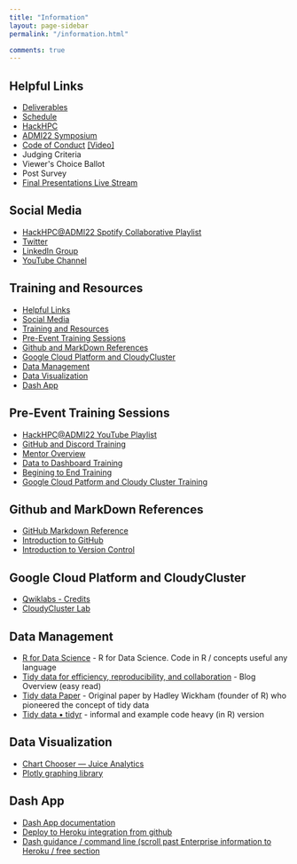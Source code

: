 ```yaml
---
title: "Information"
layout: page-sidebar
permalink: "/information.html"

comments: true
---
```

## Helpful Links
* [Deliverables](https://hackhpc.github.io/ADMI22/deliverables/)
* [Schedule](https://hackhpc.github.io/ADMI22/schedule.html)
* [HackHPC](http://hackhpc.org/)
* [ADMI22 Symposium](https://www.admiusa.org/admi2022/index.php)
* [Code of Conduct](http://hackhpc.org/codeofconduct/) [[Video]](https://youtu.be/yucvXW09oao)
* Judging Criteria 
* Viewer's Choice Ballot
* Post Survey
* [Final Presentations Live Stream](https://youtu.be/lFZeEgw7JAg) 

## Social Media
* [HackHPC@ADMI22 Spotify Collaborative Playlist]( https://open.spotify.com/playlist/57kLEJeOWVzlbn7iBwOiDg?si=2d03e8c4ed0d484a)
* [Twitter](https://twitter.com/ccloudhack)
* [LinkedIn Group](https://www.linkedin.com/groups/8859728/)
* [YouTube Channel](https://www.youtube.com/channel/UCESkfjHWsERvFpJgPmWXRSA/playlists)

## Training and Resources
- [Helpful Links](#helpful-links)
- [Social Media](#social-media)
- [Training and Resources](#training-and-resources)
- [Pre-Event Training Sessions](#pre-event-training-sessions)
- [Github and MarkDown References](#github-and-markdown-references)
- [Google Cloud Platform and CloudyCluster](#google-cloud-platform-and-cloudycluster)
- [Data Management](#data-management)
- [Data Visualization](#data-visualization)
- [Dash App](#dash-app)
  
## Pre-Event Training Sessions
* [HackHPC@ADMI22 YouTube Playlist](https://www.youtube.com/playlist?list=PLk7G3_iq2ijTH7GzPIQZ-L8IfqSUS74X-)
* [GitHub and Discord Training](https://hackhpc.github.io/ADMI22/github-discord-training/)
* [Mentor Overview](https://hackhpc.github.io/ADMI22/mentor-training/)
* [Data to Dashboard Training](https://hackhpc.github.io/ADMI22/data-to-dashboard-training/)
* [Begining to End Training]()
* [Google Cloud Patform and Cloudy Cluster Training](https://hackhpc.github.io/ADMI22/google-and-cloudycluster-training/)

## Github and MarkDown References
* [GitHub Markdown Reference](https://github.github.com/gfm)  
* [Introduction to GitHub](https://lab.github.com/githubtraining/introduction-to-github)
* [Introduction to Version Control](https://swcarpentry.github.io/git-novice/)

## Google Cloud Platform and CloudyCluster
* [Qwiklabs - Credits](https://edu.google.com/programs/credits/training/?modal_active=none)
* [CloudyCluster Lab](https://www.cloudskillsboost.google/focuses/21221?parent=catalog)

## Data Management
* [R for Data Science](had.co.nz) - R for Data Science. Code in R / concepts useful any language
* [Tidy data for efficiency, reproducibility, and collaboration](openscapes.org) - Blog Overview (easy read) 
* [Tidy data Paper](had.co.nz) - Original paper by Hadley Wickham (founder of R) who pioneered the concept of tidy data
* [Tidy data • tidyr](tidyverse.org) - informal and example code heavy (in R) version

## Data Visualization
* [Chart Chooser — Juice Analytics](https://www.juiceanalytics.com/chartchooser)
* [Plotly graphing library](https://plotly.com/python/)

## Dash App
* [Dash App documentation](https://dash.plotly.com/)
* [Deploy to Heroku integration from github](https://devcenter.heroku.com/articles/github-integration)
* [Dash guidance / command line (scroll past Enterprise information to Heroku / free section](https://dash.plotly.com/deployment)
